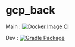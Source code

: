 # gcp_back

Main : [![Docker Image CI](https://github.com/amycandoit/gcp_back/actions/workflows/docker-push.yml/badge.svg)](https://github.com/amycandoit/gcp_back/actions/workflows/docker-push.yml)


Dev : [![Gradle Package](https://github.com/amycandoit/gcp_back/actions/workflows/ci.yml/badge.svg)](https://github.com/amycandoit/gcp_back/actions/workflows/ci.yml)
